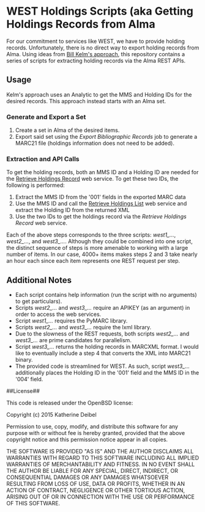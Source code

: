 # WEST Holdings Scripts (aka Getting Holdings Records from Alma #

For our commitment to services like WEST, we have to provide holding records. Unfortunately, there is no direct way to export holding records from Alma. Using ideas from [Bill Kelm's approach](https://github.com/hatfieldlibrary/alma-holdings-records), this repository contains a series of scripts for extracting holding records via the Alma REST APIs.

## Usage ##
Kelm's approach uses an Analytic to get the MMS and Holding IDs for the desired records. This approach instead starts with an Alma set.

### Generate and Export a Set ###
1. Create a set in Alma of the desired items.
2. Export said set using the *Export Bibliographic Records* job to generate a MARC21 file (holdings information does not need to be added).

### Extraction and API Calls ###
To get the holding records, both an MMS ID and a Holding ID are needed for the [Retrieve Holdings Record](https://developers.exlibrisgroup.com/alma/apis/bibs/) web service. To get these two IDs, the following is performed:

1. Extract the MMS ID from the '001' fields in the exported MARC data
2. Use the MMS ID and call the [Retrieve Holdings List](https://developers.exlibrisgroup.com/alma/apis/bibs/) web service and extract the Holding ID from the returned XML
3. Use the two IDs to get the holdings record via the *Retrieve Holdings Record* web service. 

Each of the above steps corresponds to the three scripts: *west1_...*, *west2_...*, and *west3_...*. Although they could be combined into one script, the distinct sequence of steps is more amenable to working with a large number of items. In our case, 4000+ items makes steps 2 and 3 take nearly an hour each since each item represents one REST request per step.

## Additional Notes ##
* Each script contains help information (run the script with no arguments) to get particulars).
* Scripts *west2_...* and *west3_...* require an APIKEY (as an argument) in order to access the web services.
* Script *west1_...* requires the PyMARC library.
* Scripts *west2_...* and *west3_...* require the lxml library.
* Due to the slowness of the REST requests, both scripts *west2_...* and *west3_...* are prime candidates for parallelism. 
* Script *west3_...* returns the holding records in MARCXML format. I would like to eventually include a step 4 that converts the XML into MARC21 binary.
* The provided code is streamlined for WEST. As such, script *west3_...* additionally places the Holding ID in the '001' field and the MMS ID in the '004' field.

##License##

This code is released under the OpenBSD license:

Copyright (c) 2015 Katherine Deibel

Permission to use, copy, modify, and distribute this software for any purpose with or without fee is hereby granted, provided that the above copyright notice and this permission notice appear in all copies.

THE SOFTWARE IS PROVIDED "AS IS" AND THE AUTHOR DISCLAIMS ALL WARRANTIES WITH REGARD TO THIS SOFTWARE INCLUDING ALL IMPLIED WARRANTIES OF MERCHANTABILITY AND FITNESS. IN NO EVENT SHALL THE AUTHOR BE LIABLE FOR ANY SPECIAL, DIRECT, INDIRECT, OR CONSEQUENTIAL DAMAGES OR ANY DAMAGES WHATSOEVER RESULTING FROM LOSS OF USE, DATA OR PROFITS, WHETHER IN AN ACTION OF CONTRACT, NEGLIGENCE OR OTHER TORTIOUS ACTION, ARISING OUT OF OR IN CONNECTION WITH THE USE OR PERFORMANCE OF THIS SOFTWARE.